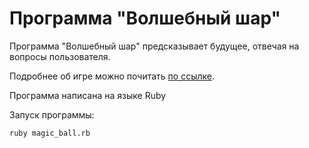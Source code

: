 # Программа "Волшебный шар"

Программа "Волшебный шар" предсказывает будущее, отвечая на вопросы пользователя.

Подробнее об игре можно почитать [по ссылке](https://ru.wikipedia.org/wiki/Magic_8_ball).

Программа написана на языке Ruby

Запуск программы:

```
ruby magic_ball.rb
```
